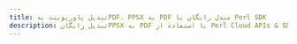 ---title: تبدیل پاورپوینت بهPDF، PPSX به PDF مبدل رایگان یا Perl SDKdescription: تبدیل رایگانPPSX به PDF با استفاده از Perl Cloud APIs & SDK. همچنین اسناد Microsoft PowerPoint را در Cloud ایجاد، ویرایش و رندر کنید.---
